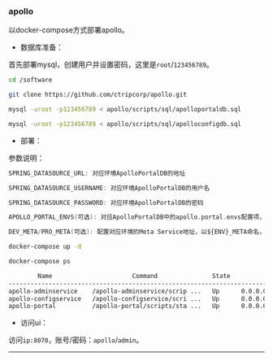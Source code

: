 ### apollo

以docker-compose方式部署apollo。

- 数据库准备：

首先部署mysql，创建用户并设置密码，这里是`root`/`123456789`。

```bash
cd /software

git clone https://github.com/ctripcorp/apollo.git

mysql -uroot -p123456789 < apollo/scripts/sql/apolloportaldb.sql

mysql -uroot -p123456789 < apollo/scripts/sql/apolloconfigdb.sql
```

- 部署：

参数说明：

```a
SPRING_DATASOURCE_URL: 对应环境ApolloPortalDB的地址

SPRING_DATASOURCE_USERNAME: 对应环境ApolloPortalDB的用户名

SPRING_DATASOURCE_PASSWORD: 对应环境ApolloPortalDB的密码

APOLLO_PORTAL_ENVS(可选): 对应ApolloPortalDB中的apollo.portal.envs配置项，如果没有在数据库中配置的话，可以通过此环境参数配置

DEV_META/PRO_META(可选): 配置对应环境的Meta Service地址，以${ENV}_META命名，如果ApolloPortalDB中配置了apollo.portal.meta.servers，则以apollo.portal.meta.servers中的配置为准
```

```bash
docker-compose up -d

docker-compose ps

        Name                      Command               State           Ports         
--------------------------------------------------------------------------------------
apollo-adminservice    /apollo-adminservice/scrip ...   Up      0.0.0.0:8090->8090/tcp
apollo-configservice   /apollo-configservice/scri ...   Up      0.0.0.0:8080->8080/tcp
apollo-portal          /apollo-portal/scripts/sta ...   Up      0.0.0.0:8070->8070/tcp
```

- 访问ui：

访问`ip:8070`，账号/密码：`apollo`/`admin`。

---
